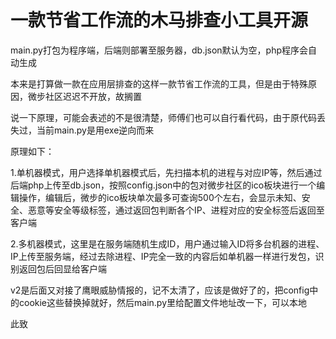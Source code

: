 # 一款节省工作流的木马排查小工具开源

main.py打包为程序端，后端则部署至服务器，db.json默认为空，php程序会自动生成


本来是打算做一款在应用层排查的这样一款节省工作流的工具，但是由于特殊原因，微步社区迟迟不开放，故搁置

说一下原理，可能会表述的不是很清楚，师傅们也可以自行看代码，由于原代码丢失过，当前main.py是用exe逆向而来


原理如下：


1.单机器模式，用户选择单机器模式后，先扫描本机的进程与对应IP等，然后通过后端php上传至db.json，按照config.json中的包对微步社区的ico板块进行一个编辑操作，编辑后，微步的ico板块单次最多可查询500个左右，会显示未知、安全、恶意等安全等级标签，通过返回包判断各个IP、进程对应的安全标签后返回至客户端


2.多机器模式，这里是在服务端随机生成ID，用户通过输入ID将多台机器的进程、IP上传至服务端，经过去除进程、IP完全一致的内容后如单机器一样进行发包，识别返回包后回显给客户端


v2是后面又对接了鹰眼威胁情报的，记不太清了，应该是做好了的，把config中的cookie这些替换掉就好，然后main.py里给配置文件地址改一下，可以本地

此致

